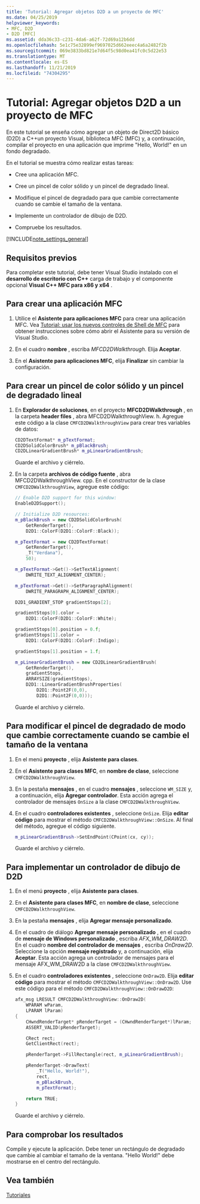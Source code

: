 ```yaml
---
title: 'Tutorial: Agregar objetos D2D a un proyecto de MFC'
ms.date: 04/25/2019
helpviewer_keywords:
- MFC, D2D
- D2D [MFC]
ms.assetid: dda36c33-c231-4da6-a62f-72d69a12b6dd
ms.openlocfilehash: 5e1c75e32899ef9697025d662eeec4a6a2482f2b
ms.sourcegitcommit: 069e3833bd821e7d64f5c98d0ea41fc0c5d22e53
ms.translationtype: MT
ms.contentlocale: es-ES
ms.lasthandoff: 11/21/2019
ms.locfileid: "74304295"
---
```

# <a name="walkthrough-adding-a-d2d-object-to-an-mfc-project"></a>Tutorial: Agregar objetos D2D a un proyecto de MFC

En este tutorial se enseña cómo agregar un objeto de Direct2D básico (D2D) a C++un proyecto Visual, biblioteca MFC (MFC) y, a continuación, compilar el proyecto en una aplicación que imprime "Hello, World!" en un fondo degradado.

En el tutorial se muestra cómo realizar estas tareas:

- Cree una aplicación MFC.

- Cree un pincel de color sólido y un pincel de degradado lineal.

- Modifique el pincel de degradado para que cambie correctamente cuando se cambie el tamaño de la ventana.

- Implemente un controlador de dibujo de D2D.

- Compruebe los resultados.

[!INCLUDE[note_settings_general](../mfc/includes/note_settings_general_md.md)]

## <a name="prerequisites"></a>Requisitos previos

Para completar este tutorial, debe tener Visual Studio instalado con el **desarrollo de escritorio con C++**  carga de trabajo y el componente opcional **Visual C++ MFC para x86 y x64** .

## <a name="to-create-an-mfc-application"></a>Para crear una aplicación MFC

1. Utilice el **Asistente para aplicaciones MFC** para crear una aplicación MFC. Vea [Tutorial: usar los nuevos controles de Shell de MFC](walkthrough-using-the-new-mfc-shell-controls.md) para obtener instrucciones sobre cómo abrir el Asistente para su versión de Visual Studio.

1. En el cuadro **nombre** , escriba *MFCD2DWalkthrough*. Elija **Aceptar**.

1. En el **Asistente para aplicaciones MFC**, elija **Finalizar** sin cambiar la configuración.

## <a name="to-create-a-solid-color-brush-and-a-linear-gradient-brush"></a>Para crear un pincel de color sólido y un pincel de degradado lineal

1. En **Explorador de soluciones**, en el proyecto **MFCD2DWalkthrough** , en la carpeta **header files** , abra MFCD2DWalkthroughView. h. Agregue este código a la clase `CMFCD2DWalkthroughView` para crear tres variables de datos:

   ```cpp
   CD2DTextFormat* m_pTextFormat;
   CD2DSolidColorBrush* m_pBlackBrush;
   CD2DLinearGradientBrush* m_pLinearGradientBrush;
   ```

   Guarde el archivo y ciérrelo.

1. En la carpeta **archivos de código fuente** , abra MFCD2DWalkthroughView. cpp. En el constructor de la clase `CMFCD2DWalkthroughView`, agregue este código:

   ```cpp
   // Enable D2D support for this window:
   EnableD2DSupport();

   // Initialize D2D resources:
   m_pBlackBrush = new CD2DSolidColorBrush(
       GetRenderTarget(),
       D2D1::ColorF(D2D1::ColorF::Black));

   m_pTextFormat = new CD2DTextFormat(
       GetRenderTarget(),
       _T("Verdana"),
       50);

   m_pTextFormat->Get()->SetTextAlignment(
       DWRITE_TEXT_ALIGNMENT_CENTER);

   m_pTextFormat->Get()->SetParagraphAlignment(
       DWRITE_PARAGRAPH_ALIGNMENT_CENTER);

   D2D1_GRADIENT_STOP gradientStops[2];

   gradientStops[0].color =
       D2D1::ColorF(D2D1::ColorF::White);

   gradientStops[0].position = 0.f;
   gradientStops[1].color =
       D2D1::ColorF(D2D1::ColorF::Indigo);

   gradientStops[1].position = 1.f;

   m_pLinearGradientBrush = new CD2DLinearGradientBrush(
       GetRenderTarget(),
       gradientStops,
       ARRAYSIZE(gradientStops),
       D2D1::LinearGradientBrushProperties(
           D2D1::Point2F(0,0),
           D2D1::Point2F(0,0)));
   ```

   Guarde el archivo y ciérrelo.

## <a name="to-modify-the-gradient-brush-so-that-it-will-change-appropriately-when-the-window-is-resized"></a>Para modificar el pincel de degradado de modo que cambie correctamente cuando se cambie el tamaño de la ventana

1. En el menú **proyecto** , elija **Asistente para clases**.

1. En el **Asistente para clases MFC**, en **nombre de clase**, seleccione `CMFCD2DWalkthroughView`.

1. En la pestaña **mensajes** , en el cuadro **mensajes** , seleccione `WM_SIZE` y, a continuación, elija **Agregar controlador**. Esta acción agrega el controlador de mensajes `OnSize` a la clase `CMFCD2DWalkthroughView`.

1. En el cuadro **controladores existentes** , seleccione `OnSize`. Elija **editar código** para mostrar el método `CMFCD2DWalkthroughView::OnSize`. Al final del método, agregue el código siguiente.

   ```cpp
   m_pLinearGradientBrush->SetEndPoint(CPoint(cx, cy));
   ```

   Guarde el archivo y ciérrelo.

## <a name="to-implement-a-d2d-drawing-handler"></a>Para implementar un controlador de dibujo de D2D

1. En el menú **proyecto** , elija **Asistente para clases**.

1. En el **Asistente para clases MFC**, en **nombre de clase**, seleccione `CMFCD2DWalkthroughView`.

1. En la pestaña **mensajes** , elija **Agregar mensaje personalizado**.

1. En el cuadro de diálogo **Agregar mensaje personalizado** , en el cuadro de **mensaje de Windows personalizado** , escriba *AFX_WM_DRAW2D*. En el cuadro **nombre del controlador de mensajes** , escriba *OnDraw2D*. Seleccione la opción **mensaje registrado** y, a continuación, elija **Aceptar**. Esta acción agrega un controlador de mensajes para el mensaje AFX_WM_DRAW2D a la clase `CMFCD2DWalkthroughView`.

1. En el cuadro **controladores existentes** , seleccione `OnDraw2D`. Elija **editar código** para mostrar el método `CMFCD2DWalkthroughView::OnDraw2D`. Use este código para el método `CMFCD2DWalkthroughView::OnDrawD2D`:

   ```cpp
   afx_msg LRESULT CMFCD2DWalkthroughView::OnDraw2D(
       WPARAM wParam,
       LPARAM lParam)
   {
       CHwndRenderTarget* pRenderTarget = (CHwndRenderTarget*)lParam;
       ASSERT_VALID(pRenderTarget);

       CRect rect;
       GetClientRect(rect);

       pRenderTarget->FillRectangle(rect, m_pLinearGradientBrush);

       pRenderTarget->DrawText(
           _T("Hello, World!"),
           rect,
           m_pBlackBrush,
           m_pTextFormat);

       return TRUE;
   }
   ```

   Guarde el archivo y ciérrelo.

## <a name="to-verify-the-results"></a>Para comprobar los resultados

Compile y ejecute la aplicación. Debe tener un rectángulo de degradado que cambie al cambiar el tamaño de la ventana. "Hello World!" debe mostrarse en el centro del rectángulo.

## <a name="see-also"></a>Vea también

[Tutoriales](../mfc/walkthroughs-mfc.md)
